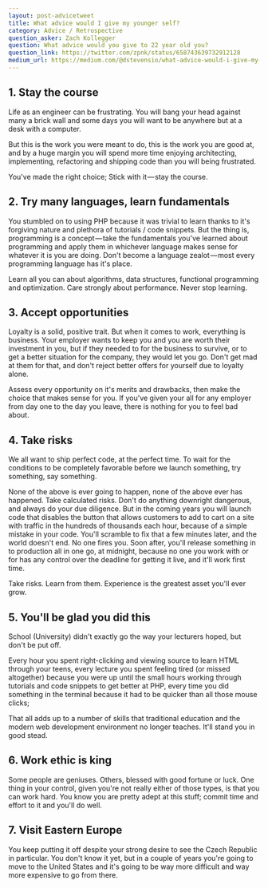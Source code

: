 ```yaml
---
layout: post-advicetweet
title: What advice would I give my younger self?
category: Advice / Retrospective
question_asker: Zach Kollegger
question: What advice would you give to 22 year old you?
question_link: https://twitter.com/zpnk/status/658743639732912128
medium_url: https://medium.com/@dstevensio/what-advice-would-i-give-my-younger-self-752dd48aa76b
---
```


## 1. Stay the course

Life as an engineer can be frustrating. You will bang your head against many a brick wall and some days you will want to be anywhere but at a desk with a computer.

But this is the work you were meant to do, this is the work you are good at, and by a huge margin you will spend more time enjoying architecting, implementing, refactoring and shipping code than you will being frustrated.

You've made the right choice; Stick with it — stay the course.

## 2. Try many languages, learn fundamentals

You stumbled on to using PHP because it was trivial to learn thanks to it's forgiving nature and plethora of tutorials / code snippets. But the thing is, programming is a concept — take the fundamentals you've learned about programming and apply them in whichever language makes sense for whatever it is you are doing. Don't become a language zealot — most every programming language has it's place.

Learn all you can about algorithms, data structures, functional programming and optimization. Care strongly about performance. Never stop learning.

## 3. Accept opportunities

Loyalty is a solid, positive trait. But when it comes to work, everything is business. Your employer wants to keep you and you are worth their investment in you, but if they needed to for the business to survive, or to get a better situation for the company, they would let you go. Don't get mad at them for that, and don't reject better offers for yourself due to loyalty alone.

Assess every opportunity on it's merits and drawbacks, then make the choice that makes sense for you. If you've given your all for any employer from day one to the day you leave, there is nothing for you to feel bad about.

## 4. Take risks

We all want to ship perfect code, at the perfect time. To wait for the conditions to be completely favorable before we launch something, try something, say something.

None of the above is ever going to happen, none of the above ever has happened. Take calculated risks. Don't do anything downright dangerous, and always do your due diligence. But in the coming years you will launch code that disables the button that allows customers to add to cart on a site with traffic in the hundreds of thousands each hour, because of a simple mistake in your code. You'll scramble to fix that a few minutes later, and the world doesn't end. No one fires you. Soon after, you'll release something in to production all in one go, at midnight, because no one you work with or for has any control over the deadline for getting it live, and it'll work first time.

Take risks. Learn from them. Experience is the greatest asset you'll ever grow.

## 5. You'll be glad you did this

School (University) didn't exactly go the way your lecturers hoped, but don't be put off.

Every hour you spent right-clicking and viewing source to learn HTML through your teens, every lecture you spent feeling tired (or missed altogether) because you were up until the small hours working through tutorials and code snippets to get better at PHP, every time you did something in the terminal because it had to be quicker than all those mouse clicks;

That all adds up to a number of skills that traditional education and the modern web development environment no longer teaches. It'll stand you in good stead.

## 6. Work ethic is king

Some people are geniuses. Others, blessed with good fortune or luck. One thing in your control, given you're not really either of those types, is that you can work hard. You know you are pretty adept at this stuff; commit time and effort to it and you'll do well.

## 7. Visit Eastern Europe

You keep putting it off despite your strong desire to see the Czech Republic in particular. You don't know it yet, but in a couple of years you're going to move to the United States and it's going to be way more difficult and way more expensive to go from there.
